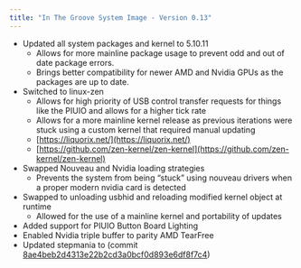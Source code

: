 ```yaml
---
title: "In The Groove System Image - Version 0.13"
---
```


- Updated all system packages and kernel to 5.10.11
    - Allows for more mainline package usage to prevent odd and out of date package errors.
    - Brings better compatibility for newer AMD and Nvidia GPUs as the packages are up to date.
- Switched to linux-zen
    - Allows for high priority of USB control transfer requests for things like the PIUIO and allows for a higher tick rate
    - Allows for a more mainline kernel release as previous iterations were stuck using a custom kernel that required manual updating
    - [https://liquorix.net/](https://liquorix.net/)
    - [https://github.com/zen-kernel/zen-kernel](https://github.com/zen-kernel/zen-kernel)
- Swapped Nouveau and Nvidia loading strategies
    - Prevents the system from being “stuck” using nouveau drivers when a proper modern nvidia card is detected
- Swapped to unloading usbhid and reloading modified kernel object at runtime
    - Allowed for the use of a mainline kernel and portability of updates
- Added support for PIUIO Button Board Lighting
- Enabled Nvidia triple buffer to parity AMD TearFree
- Updated stepmania to (commit [8ae4beb2d4313e22b2cd3a0bcf0d893e6df8f7c4](https://github.com/stepmania/stepmania/commit/8ae4beb2d4313e22b2cd3a0bcf0d893e6df8f7c4))